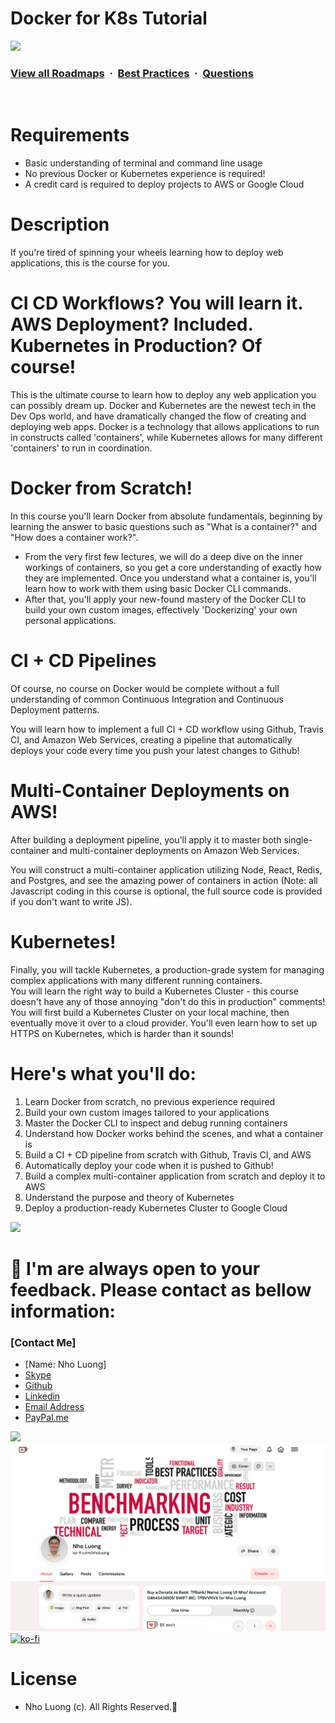# Docker for K8s Tutorial

![](https://i.imgur.com/waxVImv.png)
### [View all Roadmaps](https://github.com/nholuongut/all-roadmaps) &nbsp;&middot;&nbsp; [Best Practices](https://github.com/nholuongut/all-roadmaps/blob/main/public/best-practices/) &nbsp;&middot;&nbsp; [Questions](https://www.linkedin.com/in/nholuong/)
<br/>

# Requirements

- Basic understanding of terminal and command line usage
- No previous Docker or Kubernetes experience is required!
- A credit card is required to deploy projects to AWS or Google Cloud

# Description

If you're tired of spinning your wheels learning how to deploy web applications, this is the course for you.

# CI CD Workflows? You will learn it. AWS Deployment? Included. Kubernetes in Production? Of course!

This is the ultimate course to learn how to deploy any web application you can possibly dream up.  Docker and Kubernetes are the newest tech in the Dev Ops world, and have dramatically changed the flow of creating and deploying web apps.  Docker is a technology that allows applications to run in constructs called 'containers', while Kubernetes allows for many different 'containers' to run in coordination.

# Docker from Scratch!

In this course you'll learn Docker from absolute fundamentals, beginning by learning the answer to basic questions such as "What is a container?" and "How does a container work?".  
- From the very first few lectures, we will do a deep dive on the inner workings of containers, so you get a core understanding of exactly how they are implemented.  Once you understand what a container is, you'll learn how to work with them using basic Docker CLI commands.  
- After that, you'll apply your new-found mastery of the Docker CLI to build your own custom images, effectively 'Dockerizing' your own personal applications. 

# CI + CD Pipelines

Of course, no course on Docker would be complete without a full understanding of common Continuous Integration and Continuous Deployment patterns.  

You will learn how to implement a full CI + CD workflow using Github, Travis CI, and Amazon Web Services, creating a pipeline that automatically deploys your code every time you push your latest changes to Github!


# Multi-Container Deployments on AWS!

After building a deployment pipeline, you'll apply it to master both single-container and multi-container deployments on Amazon Web Services.  

 You will construct a multi-container application utilizing Node, React, Redis, and Postgres, and see the amazing power of containers in action (Note: all Javascript coding in this course is optional, the full source code is provided if you don't want to write JS).

# Kubernetes!

Finally, you will tackle Kubernetes, a production-grade system for managing complex applications with many different running containers.  
You will learn the right way to build a Kubernetes Cluster - this course doesn't have any of those annoying "don't do this in production" comments!  You will first build a Kubernetes Cluster on your local machine, then eventually move it over to a cloud provider.  You'll even learn how to set up HTTPS on Kubernetes, which is harder than it sounds!

# Here's what you'll do:

1. Learn Docker from scratch, no previous experience required
2. Build your own custom images tailored to your applications
3. Master the Docker CLI to inspect and debug running containers
4. Understand how Docker works behind the scenes, and what a container is
5. Build a CI + CD pipeline from scratch with Github, Travis CI, and AWS
6. Automatically deploy your code when it is pushed to Github!
7. Build a complex multi-container application from scratch and deploy it to AWS
8. Understand the purpose and theory of Kubernetes
9. Deploy a production-ready Kubernetes Cluster to Google Cloud

![](https://i.imgur.com/waxVImv.png)
# 🚀 I'm are always open to your feedback.  Please contact as bellow information:
### [Contact Me]
* [Name: Nho Luong]
* [Skype](luongutnho_skype)
* [Github](https://github.com/nholuongut/)
* [Linkedin](https://www.linkedin.com/in/nholuong/)
* [Email Address](luongutnho@hotmail.com)
* [PayPal.me](https://www.paypal.com/paypalme/nholuongut)

![](https://i.imgur.com/waxVImv.png)
![](Donate.png)
[![ko-fi](https://ko-fi.com/img/githubbutton_sm.svg)](https://ko-fi.com/nholuong)

# License
* Nho Luong (c). All Rights Reserved.🌟

